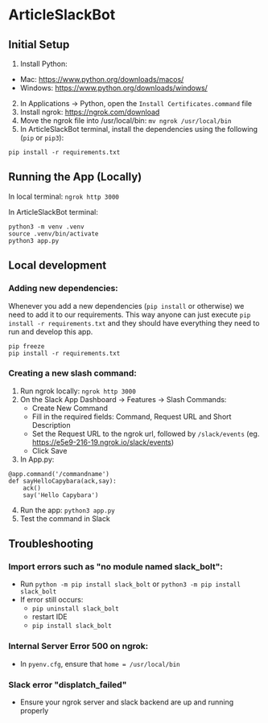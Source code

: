 # ArticleSlackBot

## Initial Setup

1. Install Python:
  - Mac: https://www.python.org/downloads/macos/ 
  - Windows: https://www.python.org/downloads/windows/
2. In Applications -> Python, open the `Install Certificates.command` file
3. Install ngrok: https://ngrok.com/download
4. Move the ngrok file into /usr/local/bin: `mv ngrok /usr/local/bin`
5. In ArticleSlackBot terminal, install the dependencies using the following (`pip` or `pip3`):
```
pip install -r requirements.txt
```


## Running the App (Locally)

In local terminal: `ngrok http 3000`

In ArticleSlackBot terminal:
```
python3 -m venv .venv
source .venv/bin/activate
python3 app.py
```

## Local development

### Adding new dependencies:
Whenever you add a new dependencies (`pip install` or otherwise) we need to add it to our requirements. This way anyone can just execute `pip install -r requirements.txt` and they should have everything they need to run and develop this app. 
```
pip freeze
pip install -r requirements.txt
```
### Creating a new slash command:

1. Run ngrok locally: `ngrok http 3000`
2. On the Slack App Dashboard -> Features -> Slash Commands:
     - Create New Command
     - Fill in the required fields: Command, Request URL and Short Description
     - Set the Request URL to the ngrok url, followed by `/slack/events` (eg. https://e5e9-216-19.ngrok.io/slack/events)
     - Click Save
3. In App.py:
```
@app.command('/commandname')
def sayHelloCapybara(ack,say):
    ack()
    say('Hello Capybara')
```
4. Run the app: `python3 app.py`
5. Test the command in Slack


## Troubleshooting

### Import errors such as "no module named slack_bolt":
- Run `python -m pip install slack_bolt` or `python3 -m pip install slack_bolt`
- If error still occurs:
    - `pip uninstall slack_bolt`
    - restart IDE
    - `pip install slack_bolt`

### Internal Server Error 500 on ngrok:
- In `pyenv.cfg`, ensure that `home = /usr/local/bin`

### Slack error "displatch_failed"
- Ensure your ngrok server and slack backend are up and running properly
